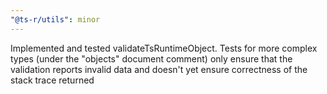 ```yaml
---
"@ts-r/utils": minor
---
```


Implemented and tested validateTsRuntimeObject. Tests for more complex types (under the "objects" document comment) only ensure that the validation reports invalid data and doesn't yet ensure correctness of the stack trace returned
